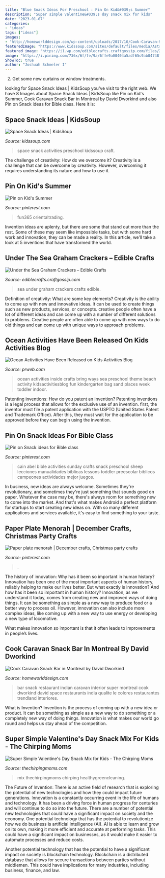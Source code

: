 ```yaml
---
title: "Blue Snack Ideas For Preschool : Pin On Kid&#039;s Summer"
description: "Super simple valentine&#039;s day snack mix for kids"
date: "2023-01-07"
categories:
- "ideas"
tags: ["ideas"]
images:
- "http://homeworlddesign.com/wp-content/uploads/2017/10/Cook-Caravan-Snack-Bar-10.jpg"
featuredImage: "https://www.kidssoup.com/sites/default/files/media/AstronautMoon.jpg"
featured_image: "https://i1.wp.com/ediblecrafts.craftgossip.com/files/2016/01/Under-the-Sea-Graham-Crackers.jpg?fit=600,800"
image: "https://i.pinimg.com/736x/6f/fe/9a/6ffe9a00404a5adf65c9ab04748f8b17--menorah-party-crafts.jpg"
ShowToc: true
author: "Joshuah Schmeler I"
---
```



2. Get some new curtains or window treatments.

	

		
looking for Space Snack Ideas | KidsSoup you've visit to the right web. We have 8 Images about Space Snack Ideas | KidsSoup like Pin on Kid&#039;s Summer, Cook Caravan Snack Bar in Montreal by David Dworkind and also Pin on Snack ideas for Bible class. Here it is:
		
    
## Space Snack Ideas | KidsSoup

<img loading=lazy src="https://www.kidssoup.com/sites/default/files/media/AstronautMoon.jpg" onerror="this.onerror=null;this.src='https://tse2.mm.bing.net/th?id=OIP.pEXjx6CUT1Z4vw9kHYV0-AAAAA&amp;pid=15.1';" alt="Space Snack Ideas | KidsSoup">

_Source: kidssoup.com_

>space snack activities preschool kidssoup craft. 

	

The challenge of creativity: How do we overcome it?
Creativity is a challenge that can be overcome by creativity. However, overcoming it requires understanding its nature and how to use it.

    
## Pin On Kid&#039;s Summer

<img loading=lazy src="https://i.pinimg.com/736x/9e/4c/03/9e4c03202ae23c7c583a47ff75072b46.jpg" onerror="this.onerror=null;this.src='https://tse4.mm.bing.net/th?id=OIP.rL3JE95vumAEe11AiXOuwQHaJ3&amp;pid=15.1';" alt="Pin on Kid&#039;s Summer">

_Source: pinterest.com_

>fun365 orientaltrading. 

	

Invention ideas are aplenty, but there are some that stand out more than the rest. Some of these may seem like impossible tasks, but with some hard work and innovation, they can be made a reality. In this article, we'll take a look at 5 inventions that have transformed the world.

    
## Under The Sea Graham Crackers – Edible Crafts

<img loading=lazy src="https://i1.wp.com/ediblecrafts.craftgossip.com/files/2016/01/Under-the-Sea-Graham-Crackers.jpg?fit=600,800" onerror="this.onerror=null;this.src='https://tse1.mm.bing.net/th?id=OIP.nOFoFoNlhHWraWEURspINAHaJ4&amp;pid=15.1';" alt="Under the Sea Graham Crackers – Edible Crafts">

_Source: ediblecrafts.craftgossip.com_

>sea under graham crackers crafts edible. 

	

Definition of creativity: What are some key elements?
Creativity is the ability to come up with new and innovative ideas. It can be used to create things such as new products, services, or concepts. creative people often have a lot of different ideas and can come up with a number of different solutions to problems. Creative people are often able to come up with new ways to do old things and can come up with unique ways to approach problems.

    
## Ocean Activities Have Been Released On Kids Activities Blog

<img loading=lazy src="http://ww1.prweb.com/prfiles/2014/01/12/11464482/oceancollage.png" onerror="this.onerror=null;this.src='https://tse4.mm.bing.net/th?id=OIP.45ZLZ2uO0gp3n_yMK_0c6wHaKX&amp;pid=15.1';" alt="Ocean Activities Have Been Released on Kids Activities Blog">

_Source: prweb.com_

>ocean activities inside crafts bring ways sea preschool theme beach activity kidsactivitiesblog fun kindergarten bag sand places week toddler indoor. 

	

Patenting inventions: How do you patent an invention?
Patenting inventions is a legal process that allows for the exclusive use of an invention. first, the inventor must file a patent application with the USPTO (United States Patent and Trademark Office). After this, they must wait for the application to be approved before they can begin using the invention.

    
## Pin On Snack Ideas For Bible Class

<img loading=lazy src="https://i.pinimg.com/736x/7e/3a/2a/7e3a2aae1d416895e9a75ed0196ff735--cain-and-abel-sunday-school-cain-and-abel-crafts.jpg" onerror="this.onerror=null;this.src='https://tse2.mm.bing.net/th?id=OIP.ar5d8fUPDr4NK5APW0-sogAAAA&amp;pid=15.1';" alt="Pin on Snack ideas for Bible class">

_Source: pinterest.com_

>cain abel bible activities sunday crafts snack preschool sheep lecciones manualidades biblicas lessons toddler preescolar biblicos campeones actividades mejor juegos. 

	

In business, new ideas are always welcome. Sometimes they're revolutionary, and sometimes they're just something that sounds good on paper. Whatever the case may be, there's always room for something new to come into the market. And that's what makes Android a perfect platform for startups to start creating new ideas on. With so many different applications and services available, it's easy to find something to your taste.

    
## Paper Plate Menorah | December Crafts, Christmas Party Crafts

<img loading=lazy src="https://i.pinimg.com/736x/6f/fe/9a/6ffe9a00404a5adf65c9ab04748f8b17--menorah-party-crafts.jpg" onerror="this.onerror=null;this.src='https://tse1.mm.bing.net/th?id=OIP._gJdNj6YsLJc4i3GDSTJ4wDhEs&amp;pid=15.1';" alt="Paper plate menorah | December crafts, Christmas party crafts">

_Source: pinterest.com_

>. 

	

The history of innovation: Why has it been so important in human history?
Innovation has been one of the most important aspects of human history, reliably helping to make our lives better. But what exactly is innovation? And how has it been so important in human history?
Innovation, as we understand it today, comes from creating new and improved ways of doing things. It can be something as simple as a new way to produce food or a better way to process oil. However, innovation can also include more complex ideas, like coming up with a new way to use energy or developing a new type of locomotive.

What makes innovation so important is that it often leads to improvements in people’s lives.

    
## Cook Caravan Snack Bar In Montreal By David Dworkind

<img loading=lazy src="http://homeworlddesign.com/wp-content/uploads/2017/10/Cook-Caravan-Snack-Bar-10.jpg" onerror="this.onerror=null;this.src='https://tse4.mm.bing.net/th?id=OIP.eSIrogObzl9oVvm-bnQ_fwHaLH&amp;pid=15.1';" alt="Cook Caravan Snack Bar in Montreal by David Dworkind">

_Source: homeworlddesign.com_

>bar snack restaurant indian caravan interior super montreal cook dworkind david space restaurants india qualite le colores restaurantes trendland interiores. 

	

What is Invention?
Invention is the process of coming up with a new idea or product. It can be something as simple as a new way to do something or a completely new way of doing things. Innovation is what makes our world go round and helps us stay ahead of the competition.

    
## Super Simple Valentine&#039;s Day Snack Mix For Kids - The Chirping Moms

<img loading=lazy src="https://thechirpingmoms.com/wp-content/uploads/2018/01/Valentine-Snack-Mix-Pin-768x1220.jpg" onerror="this.onerror=null;this.src='https://tse1.mm.bing.net/th?id=OIP.DZ3BXHXXBTsYO-qNBTJPGwHaLw&amp;pid=15.1';" alt="Super Simple Valentine&#039;s Day Snack Mix for Kids - The Chirping Moms">

_Source: thechirpingmoms.com_

>mix thechirpingmoms chirping healthygreencleaning. 

	

The Future of Invention: There is an active field of research that is exploring the potential of new technologies and how they could impact future generations.
Innovation is a constantly occurring event in the life of humans and technology. It has been a driving force in human progress for centuries and will continue to do so into the future. There are a number of potential new technologies that could have a significant impact on society and the economy. 
One potential technology that has the potential to revolutionize how we do business is artificial intelligence (AI). AI is able to learn and grow on its own, making it more efficient and accurate at performing tasks. This could have a significant impact on businesses, as it would make it easier to automate processes and reduce costs. 

Another potential technology that has the potential to have a significant impact on society is blockchain technology. Blockchain is a distributed database that allows for secure transactions between parties without middlemen. This could have implications for many industries, including business, finance, and law.

